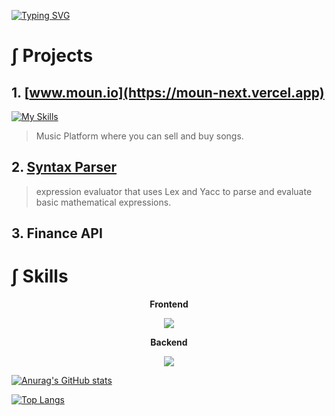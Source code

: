 [![Typing SVG](https://readme-typing-svg.demolab.com/?height=100&lines=Welcome+To+Jinhyuk's+Github;Välkommen+till+Jinhyuk's+Github;환영합니다 )](https://git.io/typing-svg)
# ∫ Projects
## 1. [www.moun.io](https://moun-next.vercel.app)
[![My Skills](https://skillicons.dev/icons?i=js,ts,react,nextjs,tailwind,firebase,vercel)](https://skillicons.dev)
> Music Platform where you can sell and buy songs.



## 2. [Syntax Parser](https://github.com/JinhyukKo/compiler)

> expression evaluator that uses Lex and Yacc to parse and evaluate basic mathematical expressions.


## 3. Finance API


# ∫ Skills


<p align="center">  <strong>Frontend</strong></p>

<p align="center">
  <a href="https://skillicons.dev">
    <img src="https://skillicons.dev/icons?i=html,css,js,ts,react,nextjs,tailwind,sass" />
  </a>
</p>

<p align="center">  <strong>Backend</strong></p>

<p align="center">
  <a href="https://skillicons.dev">
    <img src="https://skillicons.dev/icons?i=cs,dotnet,java,spring,mysql,postgresql,azure,aws" />
  </a>
</p>






[![Anurag's GitHub stats](https://github-readme-stats.vercel.app/api?username=JinhyukKo&theme=transparent)](https://github.com/anuraghazra/github-readme-stats)

[![Top Langs](https://github-readme-stats.vercel.app/api/top-langs/?username=JinhyukKo&layout=donut&theme=transparent)](https://github.com/anuraghazra/github-readme-stats)
